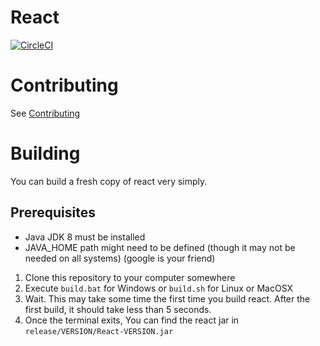 # React
[![CircleCI](https://circleci.com/gh/VolmitSoftware/React.svg?style=svg)](https://circleci.com/gh/VolmitSoftware/React)

# Contributing
See [Contributing](https://github.com/VolmitSoftware/React/blob/master/CONTRIBUTING.md)

# Building
You can build a fresh copy of react very simply.

## Prerequisites 
* Java JDK 8 must be installed
* JAVA_HOME path might need to be defined (though it may not be needed on all systems) (google is your friend)

1. Clone this repository to your computer somewhere
2. Execute `build.bat` for Windows or `build.sh` for Linux or MacOSX
3. Wait. This may take some time the first time you build react. After the first build, it should take less than 5 seconds.
4. Once the terminal exits, You can find the react jar in `release/VERSION/React-VERSION.jar`
